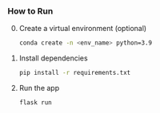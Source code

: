 ### How to Run
0. Create a virtual environment (optional)
    ```bash
    conda create -n <env_name> python=3.9
    ```
1. Install dependencies
    ```bash
    pip install -r requirements.txt
    ```
2. Run the app
    ```bash
    flask run
    ```